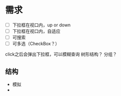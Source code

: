 # 需求

- [ ] 下拉框在视口内，up or down
- [ ] 下拉框在视口内，自适应
- [ ] 可搜索
- [ ] 可多选（CheckBox？）

click之后会弹出下拉框，可以模糊查询
树形结构？
分组？

## 结构

- 模拟
- 